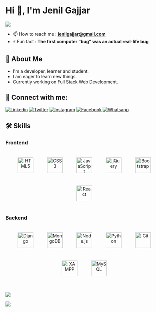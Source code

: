 # Hi 👋, I'm Jenil Gajjar

<!-- ![](https://komarev.com/ghpvc/?username=JenilGajjar20) -->
![](https://badges.pufler.dev/repos/JenilGajjar20)

- 📫 How to reach me : **jenilgajjar@gmail.com**
- ⚡ Fun fact : **The first computer “bug” was an actual real-life bug**

## 🚀 About Me

- I'm a developer, learner and student.
- I am eager to learn new things.
- Currently working on Full Stack Web Development.

## 🤝 Connect with me:

[![Linkedin](https://img.shields.io/badge/linkedin-0A66C2?style=for-the-badge&logo=linkedin&logoColor=white)](https://www.linkedin.com/in/jenil-gajjar-27934920a/)
[![Twitter](https://img.shields.io/badge/twitter-1DA1F2?style=for-the-badge&logo=twitter&logoColor=white)](https://twitter.com/gajjar_jenil)
[![Instagram](https://img.shields.io/badge/instagram-E1306C?style=for-the-badge&logo=instagram&logoColor=white)](https://www.instagram.com/jenil20gajjar/)
[![Facebook](https://img.shields.io/badge/facebook-4267B2?style=for-the-badge&logo=facebook&logoColor=white)](https://www.facebook.com/jenil.gajjar.7)
[![Whatsapp](https://img.shields.io/badge/whatsapp-25D366?style=for-the-badge&logo=whatsapp&logoColor=white)](https://wa.me/7600697082)

## 🛠 Skills

### Frontend

<div align="center">  
<img style="margin: 20px" src="https://profilinator.rishav.dev/skills-assets/html5-original-wordmark.svg" alt="HTML5" height="50" />  
<img style="margin: 20px" src="https://profilinator.rishav.dev/skills-assets/css3-original-wordmark.svg" alt="CSS3" height="50" />  
<img style="margin: 20px" src="https://profilinator.rishav.dev/skills-assets/javascript-original.svg" alt="JavaScript" height="50" /> 
<img style="margin: 20px" src="https://profilinator.rishav.dev/skills-assets/jquery.png" alt="jQuery" height="50" /> 
<img style="margin: 20px" src="https://profilinator.rishav.dev/skills-assets/bootstrap-plain.svg" alt="Bootstrap" height="50" />  
<img style="margin: 20px" src="https://profilinator.rishav.dev/skills-assets/react-original-wordmark.svg" alt="React" height="50" />  
</div>

### Backend

<div align="center">
<img style="margin: 20px" src="https://profilinator.rishav.dev/skills-assets/django-original.svg" alt="Django" height="50" />  
<img style="margin: 20px" src="https://profilinator.rishav.dev/skills-assets/mongodb-original-wordmark.svg" alt="MongoDB" height="50" />  
<img style="margin: 20px" src="https://profilinator.rishav.dev/skills-assets/nodejs-original-wordmark.svg" alt="Node.js" height="50" />  
<img style="margin: 20px" src="https://profilinator.rishav.dev/skills-assets/python-original.svg" alt="Python" height="50" />  
<img style="margin: 20px" src="https://profilinator.rishav.dev/skills-assets/git-scm-icon.svg" alt="Git" height="50" />    
<img style="margin: 20px" src="https://profilinator.rishav.dev/skills-assets/xampp.png" alt="XAMPP" height="50" />  
<img style="margin: 20px" src="https://profilinator.rishav.dev/skills-assets/mysql-original-wordmark.svg" alt="MySQL" height="50" />  
</div>
&nbsp;

![](https://github-readme-stats.vercel.app/api/top-langs?username=JenilGajjar20&show_icons=true&locale=en&layout=compact)

![](https://github-readme-stats.vercel.app/api?username=JenilGajjar20&show_icons=true&locale=en)

